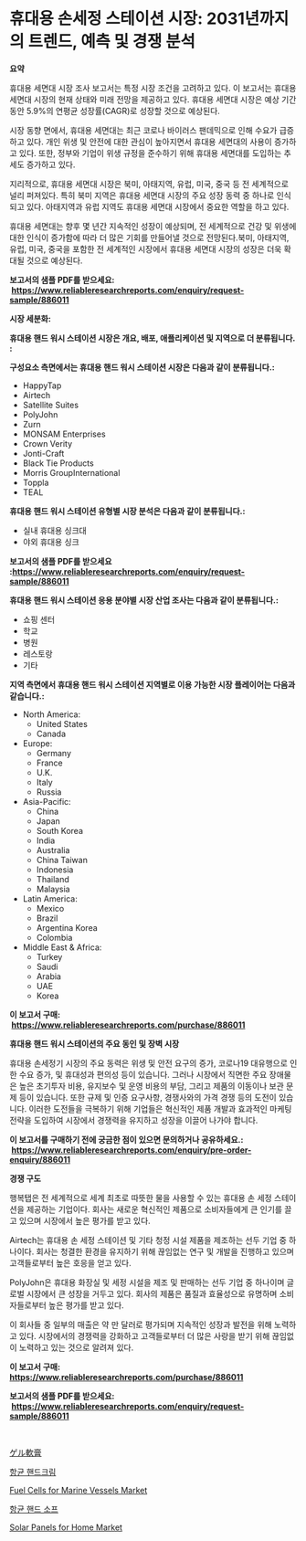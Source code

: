 <p><h1>휴대용 손세정 스테이션 시장: 2031년까지의 트렌드, 예측 및 경쟁 분석</h1></p><p><strong>요약</strong></p>
<p><p>휴대용 세면대 시장 조사 보고서는 특정 시장 조건을 고려하고 있다. 이 보고서는 휴대용 세면대 시장의 현재 상태와 미래 전망을 제공하고 있다. 휴대용 세면대 시장은 예상 기간 동안 5.9%의 연평균 성장률(CAGR)로 성장할 것으로 예상된다. </p><p>시장 동향 면에서, 휴대용 세면대는 최근 코로나 바이러스 팬데믹으로 인해 수요가 급증하고 있다. 개인 위생 및 안전에 대한 관심이 높아지면서 휴대용 세면대의 사용이 증가하고 있다. 또한, 정부와 기업이 위생 규정을 준수하기 위해 휴대용 세면대를 도입하는 추세도 증가하고 있다.</p><p>지리적으로, 휴대용 세면대 시장은 북미, 아태지역, 유럽, 미국, 중국 등 전 세계적으로 널리 퍼져있다. 특히 북미 지역은 휴대용 세면대 시장의 주요 성장 동력 중 하나로 인식되고 있다. 아태지역과 유럽 지역도 휴대용 세면대 시장에서 중요한 역할을 하고 있다. </p><p>휴대용 세면대는 향후 몇 년간 지속적인 성장이 예상되며, 전 세계적으로 건강 및 위생에 대한 인식이 증가함에 따라 더 많은 기회를 만들어낼 것으로 전망된다.북미, 아태지역, 유럽, 미국, 중국을 포함한 전 세계적인 시장에서 휴대용 세면대 시장의 성장은 더욱 확대될 것으로 예상된다.</p></p>
<p><strong>보고서의 샘플 PDF를 받으세요: &nbsp;<a href="https://www.reliableresearchreports.com/enquiry/request-sample/886011">https://www.reliableresearchreports.com/enquiry/request-sample/886011</a></strong></p>
<p><strong>시장 세분화:</strong></p>
<p><strong> 휴대용 핸드 워시 스테이션 시장은 개요, 배포, 애플리케이션 및 지역으로 더 분류됩니다. :</strong></p>
<p><strong>구성요소 측면에서는 휴대용 핸드 워시 스테이션 시장은 다음과 같이 분류됩니다.:</strong></p>
<p><ul><li>HappyTap</li><li>Airtech</li><li>Satellite Suites</li><li>PolyJohn</li><li>Zurn</li><li>MONSAM Enterprises</li><li>Crown Verity</li><li>Jonti-Craft</li><li>Black Tie Products</li><li>Morris GroupInternational</li><li>Toppla</li><li>TEAL</li></ul></p>
<p><strong> 휴대용 핸드 워시 스테이션 유형별 시장 분석은 다음과 같이 분류됩니다.:</strong></p>
<p><ul><li>실내 휴대용 싱크대</li><li>야외 휴대용 싱크</li></ul></p>
<p><strong>보고서의 샘플 PDF를 받으세요 :<a href="https://www.reliableresearchreports.com/enquiry/request-sample/886011">https://www.reliableresearchreports.com/enquiry/request-sample/886011</a></strong></p>
<p><strong> 휴대용 핸드 워시 스테이션 응용 분야별 시장 산업 조사는 다음과 같이 분류됩니다.:</strong></p>
<p><ul><li>쇼핑 센터</li><li>학교</li><li>병원</li><li>레스토랑</li><li>기타</li></ul></p>
<p><strong>지역 측면에서 휴대용 핸드 워시 스테이션 지역별로 이용 가능한 시장 플레이어는 다음과 같습니다.:</strong></p>
<p><ul>
    <li>
        North America:
        <ul>
            <li>United States</li>
            <li>Canada</li>
        </ul>
    </li>
    <li>
        Europe:
        <ul>
            <li>Germany</li>
            <li>France</li>
            <li>U.K.</li>
            <li>Italy</li>
            <li>Russia</li>
        </ul>
    </li>
    <li>
        Asia-Pacific:
        <ul>
            <li>China</li>
            <li>Japan</li>
            <li>South Korea</li>
            <li>India</li>
            <li>Australia</li>
            <li>China Taiwan</li>
            <li>Indonesia</li>
            <li>Thailand</li>
            <li>Malaysia</li>
        </ul>
    </li>
    <li>
        Latin America:
        <ul>
            <li>Mexico</li>
            <li>Brazil</li>
            <li>Argentina Korea</li>
            <li>Colombia</li>
        </ul>
    </li>
    <li>
        Middle East & Africa:
        <ul>
            <li>Turkey</li>
            <li>Saudi</li>
            <li>Arabia</li>
            <li>UAE</li>
            <li>Korea</li>
        </ul>
    </li>
    </ul></p>
<p><strong>이 보고서 구매: &nbsp;<a href="https://www.reliableresearchreports.com/purchase/886011">https://www.reliableresearchreports.com/purchase/886011</a></strong></p>
<p><strong>휴대용 핸드 워시 스테이션의 주요 동인 및 장벽 시장</strong></p>
<p><p>휴대용 손세정기 시장의 주요 동력은 위생 및 안전 요구의 증가, 코로나19 대유행으로 인한 수요 증가, 및 휴대성과 편의성 등이 있습니다. 그러나 시장에서 직면한 주요 장애물은 높은 초기투자 비용, 유지보수 및 운영 비용의 부담, 그리고 제품의 이동이나 보관 문제 등이 있습니다. 또한 규제 및 인증 요구사항, 경쟁사와의 가격 경쟁 등의 도전이 있습니다. 이러한 도전들을 극복하기 위해 기업들은 혁신적인 제품 개발과 효과적인 마케팅 전략을 도입하여 시장에서 경쟁력을 유지하고 성장을 이끌어 나가야 합니다.</p></p>
<p><strong>이 보고서를 구매하기 전에 궁금한 점이 있으면 문의하거나 공유하세요.: &nbsp;<a href="https://www.reliableresearchreports.com/enquiry/pre-order-enquiry/886011">https://www.reliableresearchreports.com/enquiry/pre-order-enquiry/886011</a></strong></p>
<p><strong>경쟁 구도</strong></p>
<p><p>행복탭은 전 세계적으로 세계 최초로 따뜻한 물을 사용할 수 있는 휴대용 손 세정 스테이션을 제공하는 기업이다. 회사는 새로운 혁신적인 제품으로 소비자들에게 큰 인기를 끌고 있으며 시장에서 높은 평가를 받고 있다.</p><p>Airtech는 휴대용 손 세정 스테이션 및 기타 청정 시설 제품을 제조하는 선두 기업 중 하나이다. 회사는 청결한 환경을 유지하기 위해 끊임없는 연구 및 개발을 진행하고 있으며 고객들로부터 높은 호응을 얻고 있다.</p><p>PolyJohn은 휴대용 화장실 및 세정 시설을 제조 및 판매하는 선두 기업 중 하나이며 글로벌 시장에서 큰 성장을 거두고 있다. 회사의 제품은 품질과 효율성으로 유명하며 소비자들로부터 높은 평가를 받고 있다.</p><p>이 회사들 중 일부의 매출은 약 만 달러로 평가되며 지속적인 성장과 발전을 위해 노력하고 있다. 시장에서의 경쟁력을 강화하고 고객들로부터 더 많은 사랑을 받기 위해 끊임없이 노력하고 있는 것으로 알려져 있다.</p></p>
<p><strong>이 보고서 구매: &nbsp; <a href="https://www.reliableresearchreports.com/purchase/886011">https://www.reliableresearchreports.com/purchase/886011</a></strong></p>
<p><strong>보고서의 샘플 PDF를 받으세요: &nbsp;<a href="https://www.reliableresearchreports.com/enquiry/request-sample/886011">https://www.reliableresearchreports.com/enquiry/request-sample/886011</a></strong><strong></strong></p>
<p>&nbsp;</p>
<p><p><a href="https://github.com/lrlmopnhwd79300/Market-Research-Report-List-1/blob/main/826120116491.md">ゲル軟膏</a></p><p><a href="https://github.com/akzkkws047661437/Market-Research-Report-List-1/blob/main/495482315425.md">항균 핸드크림</a></p><p><a href="https://github.com/abdelrhmankishk22/Market-Research-Report-List-3/blob/main/fuel-cells-for-marine-vessels-market.md">Fuel Cells for Marine Vessels Market</a></p><p><a href="https://github.com/vsckjg50460/Market-Research-Report-List-1/blob/main/690137515426.md">항균 핸드 소프</a></p><p><a href="https://github.com/joannagoyvaerts/Market-Research-Report-List-2/blob/main/solar-panels-for-home-market.md">Solar Panels for Home Market</a></p></p>